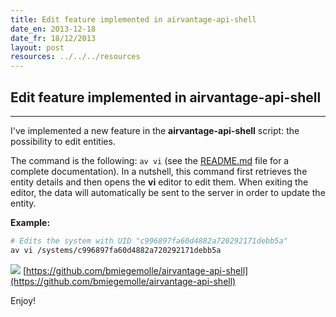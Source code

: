 ```yaml
---
title: Edit feature implemented in airvantage-api-shell
date_en: 2013-12-18
date_fr: 18/12/2013
layout: post
resources: ../../../resources
---
```


## Edit feature implemented in airvantage-api-shell

---

I've implemented a new feature in the **airvantage-api-shell** script: the possibility to edit entities.

The command is the following: `av vi` (see the
[README.md](https://github.com/bmiegemolle/airvantage-api-shell/blob/master/README.md) file for a complete
documentation). In a nutshell, this command first retrieves the entity details and then opens the **vi** editor to edit
them. When exiting the editor, the data will automatically be sent to the server in order to update the entity.

**Example:**

``` sh
# Edits the system with UID "c996897fa60d4882a720292171debb5a"
av vi /systems/c996897fa60d4882a720292171debb5a
```

![](../../../resources/img/github-32-black.png) [https://github.com/bmiegemolle/airvantage-api-shell](https://github.com/bmiegemolle/airvantage-api-shell)

Enjoy!